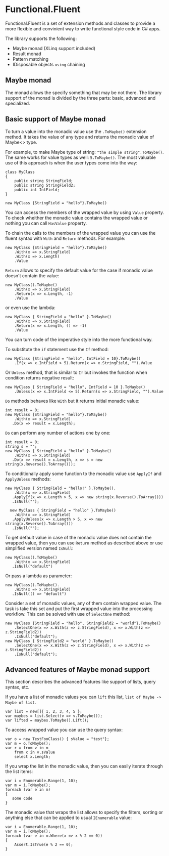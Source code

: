 # Functional.Fluent

Functional.Fluent is a set of extension methods and classes to provide 
a more flexible and convinient way to write functional style code in C# apps.

The library supports the following:

- Maybe monad (XLinq support included)
- Result monad
- Pattern matching
- IDisposable objects `using` chaining

## Maybe monad

The monad allows the specify something that may be not there.
The library support of the monad is divided by the three parts: basic, advanced and specialized.

## Basic support of Maybe monad

To turn a value into the monadic value use the `.ToMaybe()` extension method. 
It takes the value of any type and returns the monadic value of Maybe<> type.

For example, to make Maybe type of string: `"the simple string".ToMaybe()`. 
The same works for value types as well: `5.ToMaybe()`.
The most valuable use of this approach is when the user types come into the way:

	class MyClass
	{
		public string StringField;
		public string StringField2;
		public int IntField;
	}

	new MyClass {StringField = "hello"}.ToMaybe()

You can access the members of the wrapped value by using `Value` property. 
To check wheither the monadic value contains the wrapped value or nothing you
can call `HasValue` property.

To chain the calls to the members of the wrapped value you can use the fluent syntax with
`With` and `Return` methods. 
For example: 

	new MyClass {StringField = "hello"}.ToMaybe()
		.With(x => x.StringField)
		.With(x => x.Length)
		.Value

`Return` allows to specify the default value for the case if monadic value doesn't contain the value:
	
	new MyClass().ToMaybe()
		.With(x => x.StringField)
		.Return(x => x.Length, -1)
		.Value

or even use the lambda: 
	
	new MyClass { StringField = "hello" }.ToMaybe()
		.With(x => x.StringField)
		.Return(x => x.Length, () => -1)
		.Value

You can turn code of the imperative style into the more functional way. 

To substitute the `if` statement use the `If` method:
	
	new MyClass {StringField = "hello", IntField = 10}.ToMaybe()
		.If(x => x.IntField > 5).Return(x => x.StringField, "").Value

Or `Unless` method, that is similar to `If` but invokes the function when
condition returns negative result:

	new MyClass { StringField = "hello", IntField = 10 }.ToMaybe()
		.Unless(x => x.IntField <= 5).Return(x => x.StringField, "").Value


`Do` methods behaves like `With` but it returns initial monadic value:

	int result = 0;
    new MyClass {StringField = "hello"}.ToMaybe()
		.With(x => x.StringField)
       .Do(x => result = x.Length);


`Do` can perform any number of actions one by one:

	int result = 0;
    string s = "";
    new MyClass { StringField = "hello" }.ToMaybe()
		.With(x => x.StringField)
       .Do(x => result = x.Length, x => s = new string(x.Reverse().ToArray()));


To conditionally apply some function to the monadic value use `ApplyIf` and `ApplyUnless` methods:

	new MyClass { StringField = "hello!" }.ToMaybe().
		.With(x => x.StringField)
       .ApplyIf(x => x.Length > 5, x => new string(x.Reverse().ToArray()))
       .IsNull("");

	  new MyClass { StringField = "hello" }.ToMaybe()
		.With(x => x.StringField)
       .ApplyUnless(x => x.Length > 5, x => new string(x.Reverse().ToArray()))
       .IsNull("");

To get default value in case of the monadic value does not contain the wrapped value, then you can use
`Return` method as described above or use simplified version named `IsNull`:

	new MyClass().ToMaybe()
		.With(x => x.StringField)
       .IsNull("default")

Or pass a lambda as parameter:

	new MyClass().ToMaybe().
		.With(x => x.StringField)
       .IsNull(() => "default")

Consider a set of monadic values, any of them contain wrapped value. The task is take this set and put
the first wrapped value into the processing workflow. This can be solved with use of `SelectOne` method:

    new MyClass {StringField = "hello", StringField2 = "world"}.ToMaybe()
        .SelectOne(x => x.With(z => z.StringField), x => x.With(z => z.StringField2))
        .IsNull("default");
    new MyClass { StringField2 = "world" }.ToMaybe()
        .SelectOne(x => x.With(z => z.StringField), x => x.With(z => z.StringField2))
        .IsNull("default");

## Advanced features of Maybe monad support

This section describes the advanced features like support of lists, query syntax, etc.

If you have a list of monadic values you can `lift` this list, `list of Maybe -> Maybe of list`.

    var list = new[]{ 1, 2, 3, 4, 5 };
    var maybes = list.Select(v => v.ToMaybe());
    var lifted = maybes.ToMaybe().Lift();

To access wrapped value you can use the query syntax:
            
    var o = new TestFooClass() { sValue = "test"};
    var m = o.ToMaybe();
    var r = from v in m
        from x in v.sValue
        select x.Length;

If you wrap the list in the monadic value, then you can easily iterate through the list items:

    var i = Enumerable.Range(1, 10);
    var m = i.ToMaybe();
    foreach (var e in m)
    {
       some code
    }

The monadic value that wraps the list allows to specify the filters, sorting or anything else 
that can be applied to usual `IEnumerable` value:

    var i = Enumerable.Range(1, 10);
    var m = i.ToMaybe();
    foreach (var e in m.Where(x => x % 2 == 0))
    {
        Assert.IsTrue(e % 2 == 0);
    }
   




